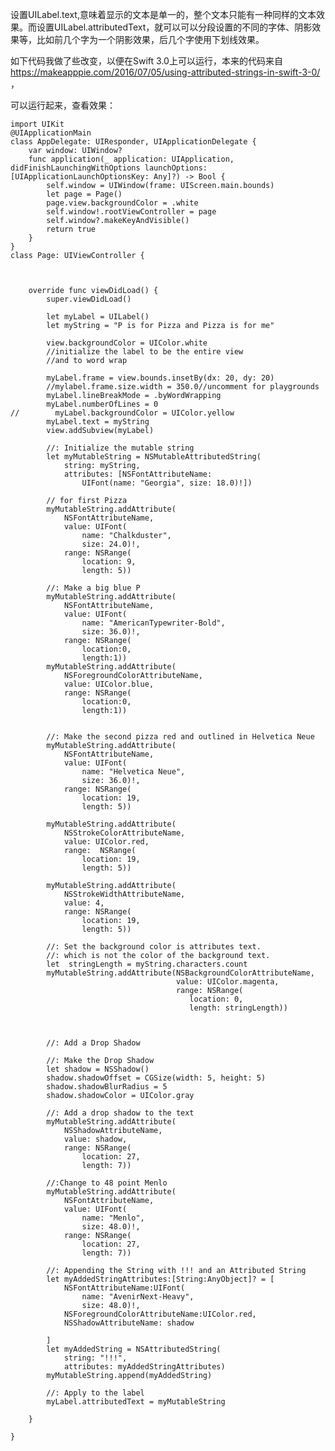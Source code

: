 设置UILabel.text,意味着显示的文本是单一的，整个文本只能有一种同样的文本效果。而设置UILabel.attributedText，就可以可以分段设置的不同的字体、阴影效果等，比如前几个字为一个阴影效果，后几个字使用下划线效果。

如下代码我做了些改变，以便在Swift 3.0上可以运行，本来的代码来自 https://makeapppie.com/2016/07/05/using-attributed-strings-in-swift-3-0/ ，

可以运行起来，查看效果：

    import UIKit
    @UIApplicationMain
    class AppDelegate: UIResponder, UIApplicationDelegate {
        var window: UIWindow?
        func application(_ application: UIApplication, didFinishLaunchingWithOptions launchOptions: [UIApplicationLaunchOptionsKey: Any]?) -> Bool {
            self.window = UIWindow(frame: UIScreen.main.bounds)
            let page = Page()
            page.view.backgroundColor = .white
            self.window!.rootViewController = page
            self.window?.makeKeyAndVisible()
            return true
        }
    }
    class Page: UIViewController {
        
        
        
        override func viewDidLoad() {
            super.viewDidLoad()
            
            let myLabel = UILabel()
            let myString = "P is for Pizza and Pizza is for me"
            
            view.backgroundColor = UIColor.white
            //initialize the label to be the entire view
            //and to word wrap
            
            myLabel.frame = view.bounds.insetBy(dx: 20, dy: 20)
            //mylabel.frame.size.width = 350.0//uncomment for playgrounds
            myLabel.lineBreakMode = .byWordWrapping
            myLabel.numberOfLines = 0
    //        myLabel.backgroundColor = UIColor.yellow
            myLabel.text = myString
            view.addSubview(myLabel)
            
            //: Initialize the mutable string
            let myMutableString = NSMutableAttributedString(
                string: myString,
                attributes: [NSFontAttributeName:
                    UIFont(name: "Georgia", size: 18.0)!])
            
            // for first Pizza
            myMutableString.addAttribute(
                NSFontAttributeName,
                value: UIFont(
                    name: "Chalkduster",
                    size: 24.0)!,
                range: NSRange(
                    location: 9,
                    length: 5))
            
            //: Make a big blue P
            myMutableString.addAttribute(
                NSFontAttributeName,
                value: UIFont(
                    name: "AmericanTypewriter-Bold",
                    size: 36.0)!,
                range: NSRange(
                    location:0,
                    length:1))
            myMutableString.addAttribute(
                NSForegroundColorAttributeName,
                value: UIColor.blue,
                range: NSRange(
                    location:0,
                    length:1))
            
            
            //: Make the second pizza red and outlined in Helvetica Neue
            myMutableString.addAttribute(
                NSFontAttributeName,
                value: UIFont(
                    name: "Helvetica Neue",
                    size: 36.0)!,
                range: NSRange(
                    location: 19,
                    length: 5))
            
            myMutableString.addAttribute(
                NSStrokeColorAttributeName,
                value: UIColor.red,
                range:  NSRange(
                    location: 19,
                    length: 5))
            
            myMutableString.addAttribute(
                NSStrokeWidthAttributeName,
                value: 4,
                range: NSRange(
                    location: 19,
                    length: 5))
            
            //: Set the background color is attributes text.
            //: which is not the color of the background text.
            let  stringLength = myString.characters.count
            myMutableString.addAttribute(NSBackgroundColorAttributeName,
                                         value: UIColor.magenta,
                                         range: NSRange(
                                            location: 0,
                                            length: stringLength))
            
            
            
            //: Add a Drop Shadow
            
            //: Make the Drop Shadow
            let shadow = NSShadow()
            shadow.shadowOffset = CGSize(width: 5, height: 5)
            shadow.shadowBlurRadius = 5
            shadow.shadowColor = UIColor.gray
            
            //: Add a drop shadow to the text
            myMutableString.addAttribute(
                NSShadowAttributeName,
                value: shadow,
                range: NSRange(
                    location: 27,
                    length: 7))
            
            //:Change to 48 point Menlo
            myMutableString.addAttribute(
                NSFontAttributeName,
                value: UIFont(
                    name: "Menlo",
                    size: 48.0)!,
                range: NSRange(
                    location: 27,
                    length: 7))
            
            //: Appending the String with !!! and an Attributed String
            let myAddedStringAttributes:[String:AnyObject]? = [
                NSFontAttributeName:UIFont(
                    name: "AvenirNext-Heavy",
                    size: 48.0)!,
                NSForegroundColorAttributeName:UIColor.red,
                NSShadowAttributeName: shadow
                
            ]
            let myAddedString = NSAttributedString(
                string: "!!!",
                attributes: myAddedStringAttributes)
            myMutableString.append(myAddedString)
            
            //: Apply to the label
            myLabel.attributedText = myMutableString
            
        }
        
    }